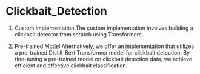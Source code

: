 # Clickbait_Detection

1. Custom Implementation
The custom implementation involves building a clickbait detector from scratch using Transformers.

2. Pre-trained Model
Alternatively, we offer an implementation that utilizes a pre-trained  Distill-Bert Transformer model for clickbait detection. By fine-tuning a pre-trained model on clickbait detection data, we achieve efficient and effective clickbait classification.
